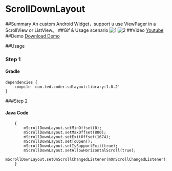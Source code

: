 # ScrollDownLayout
##Summary
An custom Android Widget，support u use ViewPager in a ScrollView or ListView。
##Gif & Usage scenario
![1](https://github.com/xiongwei-git/ScrollDownLayout/blob/master/Art/2.gif)
![2](https://github.com/xiongwei-git/ScrollDownLayout/blob/master/Art/use.png)
##Video
[Youtube](https://youtu.be/YVO7dljmwpw)
##Demo
[Download Demo](https://github.com/xiongwei-git/ScrollDownLayout/blob/master/Art/app-debug.apk)

##Usage
### Step 1
#### Gradle
```
dependencies {
    compile 'com.ted.coder.sdlayout:library:1.0.2'
}
```
###Step 2
#### Java Code
```
	{
		mScrollDownLayout.setMinOffset(0);
        mScrollDownLayout.setMaxOffset(800);
        mScrollDownLayout.setExitOffset(1674);
        mScrollDownLayout.setToOpen();
        mScrollDownLayout.setIsSupportExit(true);
        mScrollDownLayout.setAllowHorizontalScroll(true);
        mScrollDownLayout.setOnScrollChangedListener(mOnScrollChangedListener);
    }
		
```

